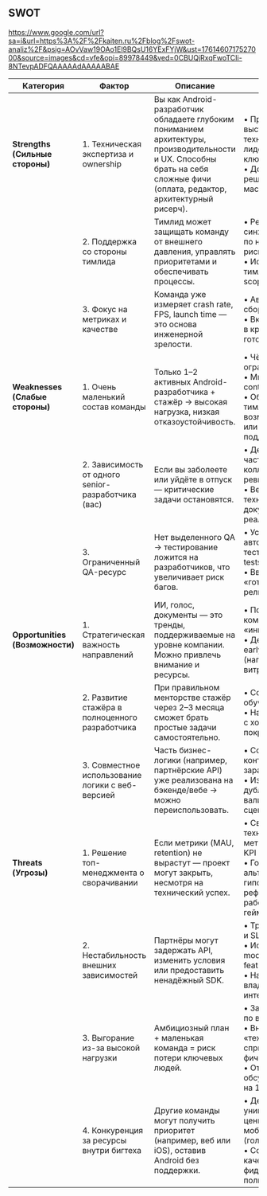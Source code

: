 ## SWOT

https://www.google.com/url?sa=i&url=https%3A%2F%2Fkaiten.ru%2Fblog%2Fswot-analiz%2F&psig=AOvVaw19OAo1El9BQsU16YExFYjW&ust=1761460717527000&source=images&cd=vfe&opi=89978449&ved=0CBUQjRxqFwoTCIi-8NTevpADFQAAAAAdAAAAABAE

| Категория | Фактор | Описание | Действия |
|----------|--------|----------|----------|
| **Strengths (Сильные стороны)** | 1. Техническая экспертиза и ownership | Вы как Android-разработчик обладаете глубоким пониманием архитектуры, производительности и UX. Способны брать на себя сложные фичи (оплата, редактор, архитектурный рисерч). | • Продолжать выступать техническим лидером по ключевым модулям<br>• Документировать решения для масштабируемости |
| | 2. Поддержка со стороны тимлида | Тимлид может защищать команду от внешнего давления, управлять приоритетами и обеспечивать процессы. | • Регулярно синхронизироваться по нагрузке и рискам<br>• Использовать тимлида как щит от scope creep |
| | 3. Фокус на метриках и качестве | Команда уже измеряет crash rate, FPS, launch time — это основа инженерной зрелости. | • Автоматизировать сбор метрик в CI/CD<br>• Включать метрики в критерии готовности фичи |
| **Weaknesses (Слабые стороны)** | 1. Очень маленький состав команды | Только 1–2 активных Android-разработчика + стажёр → высокая нагрузка, низкая отказоустойчивость. | • Чётко ограничивать scope<br>• Минимизировать context switching<br>• Обсуждать с тимлидом возможность найма или временной поддержки |
| | 2. Зависимость от одного senior-разработчика (вас) | Если вы заболеете или уйдёте в отпуск — критические задачи остановятся. | • Делегировать часть ownership коллеге/стажёру (с ревью)<br>• Вести техническую документацию в реальном времени |
| | 3. Ограниченный QA-ресурс | Нет выделенного QA → тестирование ложится на разработчиков, что увеличивает риск багов. | • Усилить автоматизацию (UI-тесты, screenshot tests)<br>• Ввести чек-лист «готовности к релизу» |
| **Opportunities (Возможности)** | 1. Стратегическая важность направлений | ИИ, голос, документы — это тренды, поддерживаемые на уровне компании. Можно привлечь внимание и ресурсы. | • Позиционировать команду как «инновационную»<br>• Демонстрировать early wins (например, PoC ИИ-витрины) |
| | 2. Развитие стажёра в полноценного разработчика | При правильном менторстве стажёр через 2–3 месяца сможет брать простые задачи самостоятельно. | • Составить план обучения<br>• Начинать с UI-фич с хорошим покрытием тестами |
| | 3. Совместное использование логики с веб-версией | Часть бизнес-логики (например, партнёрские API) уже реализована на бэкенде/вебе → можно переиспользовать. | • Согласовать контракты API заранее<br>• Избегать дублирования валидации и сценариев |
| **Threats (Угрозы)** | 1. Решение топ-менеджмента о сворачивании | Если метрики (MAU, retention) не вырастут — проект могут закрыть, несмотря на технический успех. | • Связать технические метрики с бизнес-KPI<br>• Готовить альтернативные гипотезы («если рефералка не работает — пробуем геймификацию») |
| | 2. Нестабильность внешних зависимостей | Партнёры могут задержать API, изменить условия или предоставить ненадёжный SDK. | • Требовать sandbox и SLA<br>• Использовать mock-режим и feature flags<br>• Назначить владельца интеграции |
| | 3. Выгорание из-за высокой нагрузки | Амбициозный план + маленькая команда = риск потери ключевых людей. | • Запретить работу по выходным<br>• Внедрить «технические спринты» без новых фич<br>• Открыто обсуждать нагрузку на 1:1 |
| | 4. Конкуренция за ресурсы внутри бигтеха | Другие команды могут получить приоритет (например, веб или iOS), оставив Android без поддержки. | • Демонстрировать уникальную ценность мобильного опыта (голос, push, offline)<br>• Собирать качественный фидбэк от пользователей |
